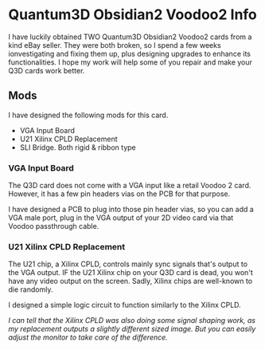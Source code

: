 # Quantum3D Obsidian2 Voodoo2 Info

I have luckily obtained TWO Quantum3D Obsidian2 Voodoo2 cards from a kind eBay seller. They were both broken, so I spend a few weeks ionvestigating and fixing them up, plus designing upgrades to enhance its functionalities. I hope my work will help some of you repair and make your Q3D cards work better.

## Mods

I have designed the following mods for this card.
- VGA Input Board
- U21 Xilinx CPLD Replacement
- SLI Bridge. Both rigid & ribbon type

### VGA Input Board

The Q3D card does not come with a VGA input like a retail Voodoo 2 card. However, it has a few pin headers vias on the PCB for that purpose.

I have designed a PCB to plug into those  pin header vias, so you can add a VGA male port, plug in the VGA output of your 2D video card via that Voodoo passthrough cable.


### U21 Xilinx CPLD Replacement
The U21 chip, a Xilinx CPLD, controls mainly sync signals that's output to the VGA output. IF the U21 Xilinx chip on your Q3D card is dead, you won't have any video output on the screen. Sadly, Xilinx chips are well-known to die randomly.

I designed a simple logic circuit to function similarly to the Xilinx CPLD.

*I can tell that the Xilinx CPLD was also doing some signal shaping work, as my replacement outputs a slightly different sized image. But you can easily adjust the monitor to take care of the difference.*

